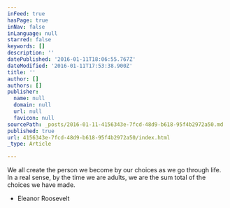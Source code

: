 ```yaml
---
inFeed: true
hasPage: true
inNav: false
inLanguage: null
starred: false
keywords: []
description: ''
datePublished: '2016-01-11T18:06:55.767Z'
dateModified: '2016-01-11T17:53:38.900Z'
title: ''
author: []
authors: []
publisher:
  name: null
  domain: null
  url: null
  favicon: null
sourcePath: _posts/2016-01-11-4156343e-7fcd-48d9-b618-95f4b2972a50.md
published: true
url: 4156343e-7fcd-48d9-b618-95f4b2972a50/index.html
_type: Article

---
```

We all create the person we become by our choices as we go through life. In a real sense, by the time we are adults, we are the sum total of the choices we have made.
- Eleanor Roosevelt
